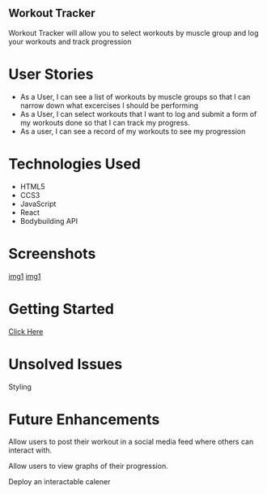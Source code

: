 ## Workout Tracker

Workout Tracker will allow you to select workouts by muscle group and log your workouts and track progression

# User Stories

- As a User, I can see a list of workouts by muscle groups so that I can narrow down what excercises I should be performing
- As a User, I can select workouts that I want to log and submit a form of my workouts done so that I can track my progress.
- As a user, I can see a record of my workouts to see my progression

# Technologies Used

- HTML5
- CCS3
- JavaScript
- React
- Bodybuilding API


# Screenshots

[img1](./src/Images/Screen%20Shot%202022-09-06%20at%206.32.55%20PM.png)
[img1](./src/Images/Screen%20Shot%202022-09-06%20at%206.33.11%20PM.png)

# Getting Started

[Click Here](http://localhost:3000/)

# Unsolved Issues

Styling

# Future Enhancements

Allow users to post their workout in a social media feed where others can interact with.

Allow users to view graphs of their progression.

Deploy an interactable calener

